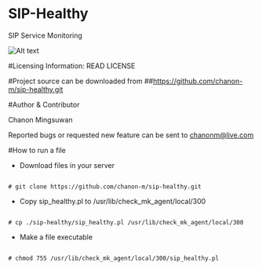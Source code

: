 # SIP-Healthy
SIP Service Monitoring

![Alt text](http://www.icalleasy.com/images/basic_voip_system.png "Basic VOIP System") 
 
#Licensing Information: READ LICENSE

#Project source can be downloaded from
##https://github.com/chanon-m/sip-healthy.git

#Author & Contributor

Chanon Mingsuwan

Reported bugs or requested new feature can be sent to chanonm@live.com

#How to run a file
* Download files in your server

```

# git clone https://github.com/chanon-m/sip-healthy.git

```

* Copy sip_healthy.pl to /usr/lib/check_mk_agent/local/300

```

# cp ./sip-healthy/sip_healthy.pl /usr/lib/check_mk_agent/local/300

```

* Make a file executable

```

# chmod 755 /usr/lib/check_mk_agent/local/300/sip_healthy.pl

```
